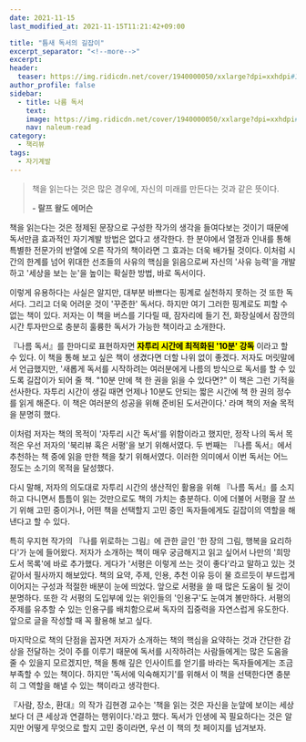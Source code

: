 ```yaml
---
date: 2021-11-15
last_modified_at: 2021-11-15T11:21:42+09:00

title: "틈새 독서의 길잡이"
excerpt_separator: "<!--more-->"
excerpt:
header:
  teaser: https://img.ridicdn.net/cover/1940000050/xxlarge?dpi=xxhdpi#1
author_profile: false
sidebar:
  - title: 나름 독서
    text:
    image: https://img.ridicdn.net/cover/1940000050/xxlarge?dpi=xxhdpi#1
    nav: naleum-read
category:
  - 책리뷰
tags:
  - 자기계발
---
```

> 책을 읽는다는 것은 많은 경우에, 
> 자신의 미래를 만든다는 것과 같은 뜻이다. 
>
> **- 랄프 왈도 에머슨**

책을 읽는다는 것은 정제된 문장으로 구성한 작가의 생각을 들여다보는 것이기 때문에 독서만큼 효과적인 자기계발 방법은 없다고 생각한다. 한 분야에서 열정과 인내를 통해 특별한 전문가의 반열에 오른 작가의 책이라면 그 효과는 더욱 배가될 것이다. 이처럼 시간의 한계를 넘어 위대한 선조들의 사유의 핵심을 읽음으로써 자신의 '사유 능력'을 개발하고 '세상을 보는 눈'을 높이는 확실한 방법, 바로 독서이다. 

<!--more-->

이렇게 유용하다는 사실은 알지만, 대부분 바쁘다는 핑계로 실천하지 못하는 것 또한 독서다. 그리고 더욱 어려운 것이 '꾸준한' 독서다. 하지만 여기 그러한 핑계로도 피할 수 없는 책이 있다. 저자는 이 책을 버스를 기다릴 때, 잠자리에 들기 전, 화장실에서 잠깐의 시간 투자만으로 충분히 훌륭한 독서가 가능한 책이라고 소개한다. 

『나름 독서』를 한마디로 표현하자면 **<mark>자투리 시간에 최적화된 '10분' 강독</mark>** 이라고 할 수 있다. 이 책을 통해 보고 싶은 책이 생겼다면 더할 나위 없이 좋겠다. 저자도 머릿말에서 언급했지만, '새롭게 독서를 시작하려는 여러분에게 나름의 방식으로 독서를 할 수 있도록 길잡이가 되어 줄 책. "10분 만에 책 한 권을 읽을 수 있다면?" 이 책은 그런 기적을 선사한다. 자투리 시간이 생길 때면 언제나 10분도 안되는 짧은 시간에 책 한 권의 정수를 읽게 해준다. 이 책은 여러분의 성공을 위해 준비된 도서관이다.' 라며 책의 저술 목적을 분명히 했다. 

이처럼 저자는 책의 목적이 '자투리 시간 독서'를 위함이라고 했지만, 정작 나의 독서 목적은 우선 저자의 '북리뷰 혹은 서평'을 보기 위해서였다. 두 번째는 『나름 독서』에서 추천하는 책 중에 읽을 만한 책을 찾기 위해서였다. 이러한 의미에서 이번 독서는 어느 정도는 소기의 목적을 달성했다.  

다시 말해, 저자의 의도대로 자투리 시간의 생산적인 활용을 위해 『나름 독서』를 소지하고 다니면서 틈틈이 읽는 것만으로도 책의 가치는 충분하다. 이에 더불어 서평을 잘 쓰기 위해 고민 중이거나, 어떤 책을 선택할지 고민 중인 독자들에게도 길잡이의 역할을 해낸다고 할 수 있다. 

특히 우지현 작가의 『나를 위로하는 그림』에 관한 글인 '한 장의 그림, 행복을 요리하다'가 눈에 들어왔다. 저자가 소개하는 책이 매우 궁금해지고 읽고 싶어서 나만의 '희망 도서 목록'에 바로 추가했다. 게다가 '서평은 이렇게 쓰는 것이 좋다'라고 말하고 있는 것 같아서 필사까지 해보았다. 책의 요약, 주제, 인용, 추천 이유 등이 물 흐르듯이 부드럽게 이어지는 구성과 적절한 배분이 눈에 띄었다. 앞으로 서평을 쓸 때 많은 도움이 될 것이 분명하다. 또한 각 서평의 도입부에 있는 위인들의 '인용구'도 눈여겨 볼만하다. 서평의 주제를 유추할 수 있는 인용구를 배치함으로써 독자의 집중력을 자연스럽게 유도한다. 앞으로 글을 작성할 때 꼭 활용해 보고 싶다. 

마지막으로 책의 단점을 꼽자면 저자가 소개하는 책의 핵심을 요약하는 것과 간단한 감상을 전달하는 것이 주를 이루기 때문에 독서를 시작하려는 사람들에게는 많은 도움을 줄 수 있을지 모르겠지만, 책을 통해 깊은 인사이트를 얻기를 바라는 독자들에게는 조금 부족할 수 있는 책이다. 하지만 '독서에 익숙해지기'를 위해서 이 책을 선택한다면 충분히 그 역할을 해낼 수 있는 책이라고 생각한다. 

『사람, 장소, 환대』의 작가 김현경 교수는 '책을 읽는 것은 자신을 눈앞에 보이는 세상보다 더 큰 세상과 연결하는 행위이다.'라고 했다. 독서가 인생에 꼭 필요하다는 것은 알지만 어떻게 무엇으로 할지 고민 중이라면, 우선 이 책의 첫 페이지를 넘겨보자. 

<img src="https://images.unsplash.com/photo-1599733442143-127f1f5540f3?ixlib=rb-1.2.1&ixid=MnwxMjA3fDB8MHxwaG90by1wYWdlfHx8fGVufDB8fHx8&auto=format&fit=crop&w=2070&q=80" class="align-center" alt="">